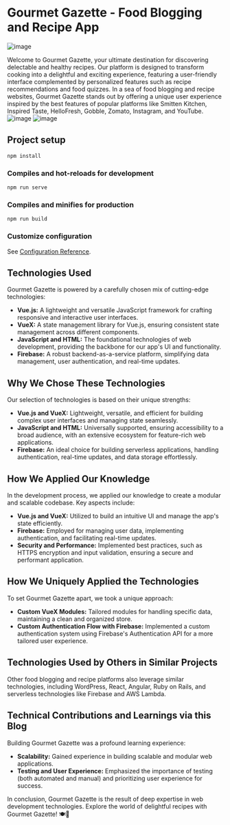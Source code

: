 
# Gourmet Gazette - Food Blogging and Recipe App
![image](https://github.com/Naivedya-Rai/GourmetGazette/assets/122347651/41be2aad-5d3d-4604-b84e-413829ab975e)




Welcome to Gourmet Gazette, your ultimate destination for discovering delectable and healthy recipes. Our platform is designed to transform cooking into a delightful and exciting experience, featuring a user-friendly interface complemented by personalized features such as recipe recommendations and food quizzes. In a sea of food blogging and recipe websites, Gourmet Gazette stands out by offering a unique user experience inspired by the best features of popular platforms like Smitten Kitchen, Inspired Taste, HelloFresh, Gobble, Zomato, Instagram, and YouTube.
![image](https://github.com/Naivedya-Rai/GourmetGazette/assets/122347651/4ff0ed17-2e87-403d-9856-1faa823ff4d4)
![image](https://github.com/Naivedya-Rai/GourmetGazette/assets/122347651/c37f158a-d85f-40bb-aced-1df46acc3e76)
## Project setup
```
npm install
```

### Compiles and hot-reloads for development
```
npm run serve
```

### Compiles and minifies for production
```
npm run build
```

### Customize configuration
See [Configuration Reference](https://cli.vuejs.org/config/).

## Technologies Used

Gourmet Gazette is powered by a carefully chosen mix of cutting-edge technologies:

- **Vue.js:** A lightweight and versatile JavaScript framework for crafting responsive and interactive user interfaces.
- **VueX:** A state management library for Vue.js, ensuring consistent state management across different components.
- **JavaScript and HTML:** The foundational technologies of web development, providing the backbone for our app's UI and functionality.
- **Firebase:** A robust backend-as-a-service platform, simplifying data management, user authentication, and real-time updates.

## Why We Chose These Technologies

Our selection of technologies is based on their unique strengths:

- **Vue.js and VueX:** Lightweight, versatile, and efficient for building complex user interfaces and managing state seamlessly.
- **JavaScript and HTML:** Universally supported, ensuring accessibility to a broad audience, with an extensive ecosystem for feature-rich web applications.
- **Firebase:** An ideal choice for building serverless applications, handling authentication, real-time updates, and data storage effortlessly.

## How We Applied Our Knowledge

In the development process, we applied our knowledge to create a modular and scalable codebase. Key aspects include:

- **Vue.js and VueX:** Utilized to build an intuitive UI and manage the app's state efficiently.
- **Firebase:** Employed for managing user data, implementing authentication, and facilitating real-time updates.
- **Security and Performance:** Implemented best practices, such as HTTPS encryption and input validation, ensuring a secure and performant application.

## How We Uniquely Applied the Technologies

To set Gourmet Gazette apart, we took a unique approach:

- **Custom VueX Modules:** Tailored modules for handling specific data, maintaining a clean and organized store.
- **Custom Authentication Flow with Firebase:** Implemented a custom authentication system using Firebase's Authentication API for a more tailored user experience.

## Technologies Used by Others in Similar Projects

Other food blogging and recipe platforms also leverage similar technologies, including WordPress, React, Angular, Ruby on Rails, and serverless technologies like Firebase and AWS Lambda.

## Technical Contributions and Learnings via this Blog

Building Gourmet Gazette was a profound learning experience:

- **Scalability:** Gained experience in building scalable and modular web applications.
- **Testing and User Experience:** Emphasized the importance of testing (both automated and manual) and prioritizing user experience for success.

In conclusion, Gourmet Gazette is the result of deep expertise in web development technologies. Explore the world of delightful recipes with Gourmet Gazette! 🍽️📖

